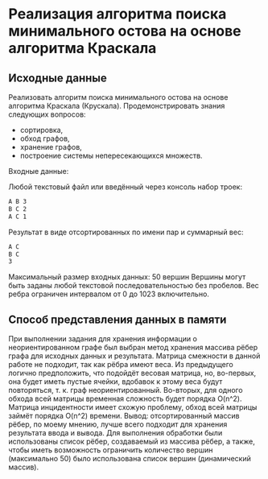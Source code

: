 # Реализация алгоритма поиска минимального остова на основе алгоритма Краскала

## Исходные данные

Реализовать алгоритм поиска минимального остова на основе алгоритма Краскала (Крускала). Продемонстрировать знания следующих вопросов:

- сортировка,
- обход графов,
- хранение графов,
- построение системы непересекающихся множеств.

Входные данные:

Любой текстовый файл или введённый через консоль набор троек:

```bash
A B 3
B C 2
A C 1
```

Результат в виде отсортированных по имени пар и суммарный вес:

```bash
A C
B C
3
```

Максимальный размер входных данных: 50 вершин
Вершины могут быть заданы любой текстовой последовательностью без пробелов. Вес ребра ограничен интервалом от 0 до 1023 включительно.

## Способ представления данных в памяти

При выполнении задания для хранения информации о неориентированном графе был выбран метод хранения массива рёбер графа для исходных данных и результата. Матрица смежности в данной работе не подходит, так как рёбра имеют веса. Из предыдущего логично предположить, что подойдёт весовая матрица, но, во-первых, она будет иметь пустые ячейки, вдобавок к этому веса будут повторяться, т. к. граф неориентированный. Во-вторых, для одного обхода всей матрицы временная сложность будет порядка O(n^2). Матрица инцидентности имеет схожую проблему, обход всей матрицы займёт порядка O(n^2) времени.
Вывод: отсортированный массив рёбер, по моему мнению, лучше всего подходит для хранения результата ввода и вывода.
Для выполнения обработки были использованы список рёбер, создаваемый из массива рёбер, а также, чтобы иметь возможность ограничить количество вершин (максимально 50) было использована список вершин (динамический массив).

